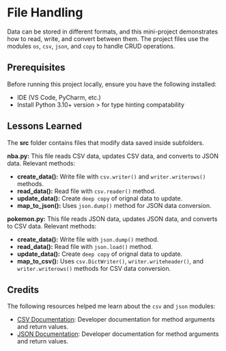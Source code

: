 # File Handling

Data can be stored in different formats, and this mini-project demonstrates how to read, write, and convert between them. The project files use the modules `os`, `csv`, `json`, and `copy` to handle CRUD operations.

## Prerequisites

Before running this project locally, ensure you have the following installed:

* IDE (VS Code, PyCharm, etc.)
* Install Python 3.10+ version > for type hinting compatability

## Lessons Learned

The **src** folder contains files that modify data saved inside subfolders.

**nba.py:** This file reads CSV data, updates CSV data, and converts to JSON data. Relevant methods:
* **create_data():** Write file with `csv.writer()` and `writer.writerows()` methods.
* **read_data():** Read file with `csv.reader()` method.
* **update_data():** Create `deep copy` of orignal data to update.
* **map_to_json():** Uses `json.dump()` method for JSON data conversion.

**pokemon.py:** This file reads JSON data, updates JSON data, and converts to CSV data. Relevant methods:
* **create_data():** Write file with `json.dump()` method.
* **read_data():** Read file with `json.load()` method.
* **update_data():** Create `deep copy` of orignal data to update.
* **map_to_csv():** Uses `csv.DictWriter()`, `writer.writeheader()`, and `writer.writerows()` methods for CSV data conversion.

## Credits

The following resources helped me learn about the `csv` and `json` modules:
* [CSV Documentation](https://docs.python.org/3/library/csv.html): Developer documentation for method arguments and return values.
* [JSON Documentation](https://docs.python.org/3/library/json.html): Developer documentation for method arguments and return values.